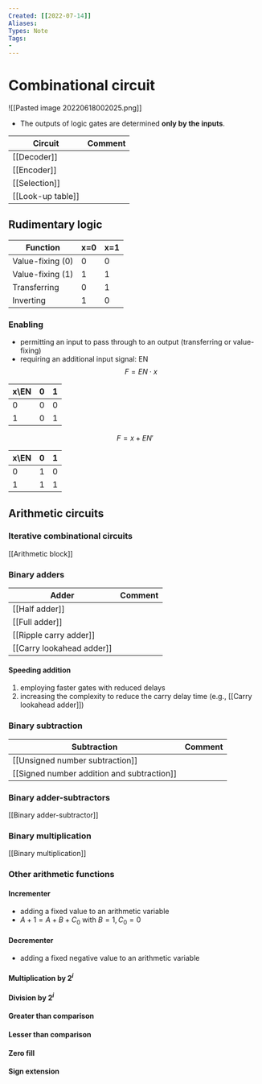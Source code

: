 ```yaml
---
Created: [[2022-07-14]]
Aliases: 
Types: Note
Tags: 
- 
---
```

# Combinational circuit
![[Pasted image 20220618002025.png]]
- The outputs of logic gates are determined **only by the inputs**. 

| Circuit           | Comment |
| ----------------- | ------- |
| [[Decoder]]       |         |
| [[Encoder]]       |         |
| [[Selection]]     |         |
| [[Look-up table]] |         |

## Rudimentary logic

| Function         | x=0 | x=1 |
| ---------------- | --- | --- |
| Value-fixing (0) | 0   | 0   |
| Value-fixing (1) | 1   | 1   |
| Transferring     | 0   | 1   |
| Inverting        | 1   | 0   |

### Enabling
- permitting an input to pass through to an output (transferring or value-fixing)
- requiring an additional input signal: EN
$$F=EN\cdot x$$

| x\EN | 0   | 1   |
| ---- | --- | --- |
| 0    | 0   | 0   |
| 1    | 0   | 1   |

$$F=x+EN'$$

| x\EN | 0   | 1   |
| ---- | --- | --- |
| 0    | 1   | 0   |
| 1    | 1   | 1   |

## Arithmetic circuits
### Iterative combinational circuits
[[Arithmetic block]]

### Binary adders
| Adder                     | Comment |
| ------------------------- | ------- |
| [[Half adder]]            |         |
| [[Full adder]]            |         |
| [[Ripple carry adder]]    |         |
| [[Carry lookahead adder]] |         |

#### Speeding addition
1. employing faster gates with reduced delays
2. increasing the complexity to reduce the carry delay time (e.g., [[Carry lookahead adder]])

### Binary subtraction
| Subtraction                                | Comment |
| ------------------------------------------ | ------- |
| [[Unsigned number subtraction]]            |         |
| [[Signed number addition and subtraction]] |         |

### Binary adder-subtractors
[[Binary adder-subtractor]]

### Binary multiplication
[[Binary multiplication]]

### Other arithmetic functions
#### Incrementer
- adding a fixed value to an arithmetic variable
- $A+1=A+B+C_0$ with $B=1, C_0=0$
#### Decrementer
- adding a fixed negative value to an arithmetic variable
#### Multiplication by $2^i$
#### Division by $2^i$
#### Greater than comparison
#### Lesser than comparison
#### Zero fill
#### Sign extension